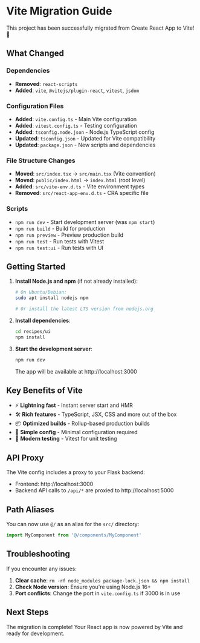 # Vite Migration Guide

This project has been successfully migrated from Create React App to Vite! 🚀

## What Changed

### Dependencies
- **Removed**: `react-scripts`
- **Added**: `vite`, `@vitejs/plugin-react`, `vitest`, `jsdom`

### Configuration Files
- **Added**: `vite.config.ts` - Main Vite configuration
- **Added**: `vitest.config.ts` - Testing configuration  
- **Added**: `tsconfig.node.json` - Node.js TypeScript config
- **Updated**: `tsconfig.json` - Updated for Vite compatibility
- **Updated**: `package.json` - New scripts and dependencies

### File Structure Changes
- **Moved**: `src/index.tsx` → `src/main.tsx` (Vite convention)
- **Moved**: `public/index.html` → `index.html` (root level)
- **Added**: `src/vite-env.d.ts` - Vite environment types
- **Removed**: `src/react-app-env.d.ts` - CRA specific file

### Scripts
- `npm run dev` - Start development server (was `npm start`)
- `npm run build` - Build for production
- `npm run preview` - Preview production build
- `npm run test` - Run tests with Vitest
- `npm run test:ui` - Run tests with UI

## Getting Started

1. **Install Node.js and npm** (if not already installed):
   ```bash
   # On Ubuntu/Debian:
   sudo apt install nodejs npm
   
   # Or install the latest LTS version from nodejs.org
   ```

2. **Install dependencies**:
   ```bash
   cd recipes/ui
   npm install
   ```

3. **Start the development server**:
   ```bash
   npm run dev
   ```

   The app will be available at http://localhost:3000

## Key Benefits of Vite

- ⚡ **Lightning fast** - Instant server start and HMR
- 🛠️ **Rich features** - TypeScript, JSX, CSS and more out of the box
- 📦 **Optimized builds** - Rollup-based production builds
- 🔧 **Simple config** - Minimal configuration required
- 🧪 **Modern testing** - Vitest for unit testing

## API Proxy

The Vite config includes a proxy to your Flask backend:
- Frontend: http://localhost:3000
- Backend API calls to `/api/*` are proxied to http://localhost:5000

## Path Aliases

You can now use `@/` as an alias for the `src/` directory:
```typescript
import MyComponent from '@/components/MyComponent'
```

## Troubleshooting

If you encounter any issues:

1. **Clear cache**: `rm -rf node_modules package-lock.json && npm install`
2. **Check Node version**: Ensure you're using Node.js 16+ 
3. **Port conflicts**: Change the port in `vite.config.ts` if 3000 is in use

## Next Steps

The migration is complete! Your React app is now powered by Vite and ready for development. 